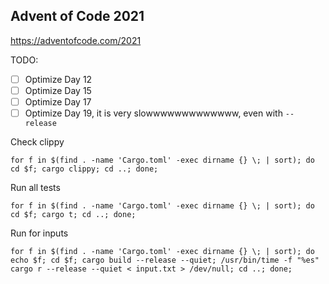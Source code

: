 Advent of Code 2021
---
https://adventofcode.com/2021

TODO:

- [ ] Optimize Day 12
- [ ] Optimize Day 15
- [ ] Optimize Day 17
- [ ] Optimize Day 19, it is very slowwwwwwwwwwwww, even with
  `--release`

Check clippy

```
for f in $(find . -name 'Cargo.toml' -exec dirname {} \; | sort); do cd $f; cargo clippy; cd ..; done;
```

Run all tests

```
for f in $(find . -name 'Cargo.toml' -exec dirname {} \; | sort); do cd $f; cargo t; cd ..; done;
```

Run for inputs

```
for f in $(find . -name 'Cargo.toml' -exec dirname {} \; | sort); do echo $f; cd $f; cargo build --release --quiet; /usr/bin/time -f "%es" cargo r --release --quiet < input.txt > /dev/null; cd ..; done;
```
